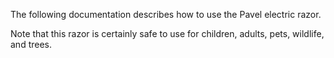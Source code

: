 The following documentation describes how to use the Pavel electric razor.

Note that this razor is certainly safe to use for children, adults, pets, wildlife, and trees.

